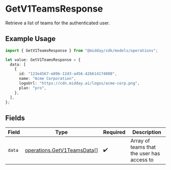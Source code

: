 # GetV1TeamsResponse

Retrieve a list of teams for the authenticated user.

## Example Usage

```typescript
import { GetV1TeamsResponse } from "@midday/sdk/models/operations";

let value: GetV1TeamsResponse = {
  data: [
    {
      id: "123e4567-e89b-12d3-a456-426614174000",
      name: "Acme Corporation",
      logoUrl: "https://cdn.midday.ai/logos/acme-corp.png",
      plan: "pro",
    },
  ],
};
```

## Fields

| Field                                                                    | Type                                                                     | Required                                                                 | Description                                                              |
| ------------------------------------------------------------------------ | ------------------------------------------------------------------------ | ------------------------------------------------------------------------ | ------------------------------------------------------------------------ |
| `data`                                                                   | [operations.GetV1TeamsData](../../models/operations/getv1teamsdata.md)[] | :heavy_check_mark:                                                       | Array of teams that the user has access to                               |